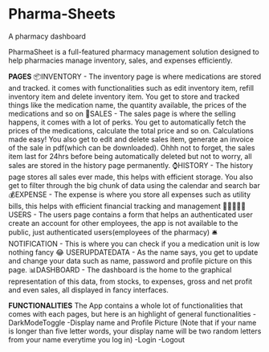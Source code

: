 # Pharma-Sheets
A pharmacy dashboard 

PharmaSheet is a full-featured pharmacy management solution designed to help pharmacies manage inventory, sales, and expenses efficiently.

**PAGES**
📦INVENTORY - The inventory page is where medications are stored and tracked. it comes with functionalities such as edit inventory item, refill inventory item and delete inventory item. You get to store and tracked things like the medication name, the quantity available, the prices of the medications and so on
🛒SALES - The sales page is where the selling happens, it comes with a lot of perks. You get to automatically fetch the prices of the medications, calculate the total price and so on. Calculations made easy! You also get to edit and delete sales item, generate an invoice of the sale in pdf(which can be downloaded). Ohhh not to forget, the sales item last for 24hrs before being automatically deleted but not to worry, all sales are stored in the history page permanently.
⌚HISTORY - The history page stores all sales ever made, this helps with efficient storage. You also get to filter through the big chunk of data using the calendar and search bar
💰EXPENSE - The expense is where you store all expenses such as utility bills, this helps with efficient financial tracking and management
🧑🏻‍🤝‍🧑🏽USERS - The users page contains a form that helps an authenticated user create an account for other employees, the app is not available to the public, just authenticated users(employees of the pharmacy)
🛎️NOTIFICATION - This is where you can check if you a medication unit is low nothing fancy 😂
USERUPDATEDATA - As the name says, you get to update and change your data such as name, password and profile picture on this page.
📊DASHBOARD - The dashboard is the home to the graphical representation of this data, from stocks, to expenses, gross and net profit and even sales, all displayed in fancy interfaces.

**FUNCTIONALITIES**
The App contains a whole lot of functionalities that comes with each pages, but here is an highlight of general functionalities
-DarkModeToggle
-Display name and Profile Picture (Note that if your name is longer than five letter words, your display name will be two random letters from your name everytime you log in)
-Login
-Logout

